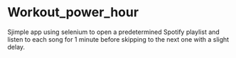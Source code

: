 # Workout_power_hour
Sjimple app using selenium to open a predetermined Spotify playlist and listen to each song for 1 minute before skipping to the next one with a slight delay.
